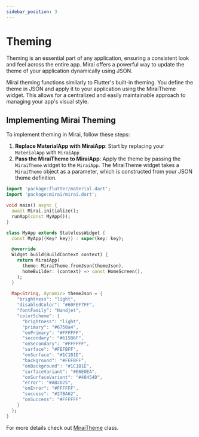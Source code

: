 ```yaml
---
sidebar_position: 3
---
```


# Theming

Theming is an essential part of any application, ensuring a consistent look and feel across the entire app. Mirai offers a powerful way to update the theme of your application dynamically using JSON.

Mirai theming functions similarly to Flutter's built-in theming. You define the theme in JSON and apply it to your application using the MiraiTheme widget. This allows for a centralized and easily maintainable approach to managing your app's visual style.

## Implementing Mirai Theming

To implement theming in Mirai, follow these steps:

1. **Replace MaterialApp with MiraiApp**: Start by replacing your `MaterialApp` with `MiraiApp`
2. **Pass the MiraiTheme to MiraiApp**: Apply the theme by passing the `MiraiTheme` widget to the `MiraiApp`. The MiraiTheme widget takes a `MiraiTheme` object as a parameter, which is constructed from your JSON theme definition.

```dart
import 'package:flutter/material.dart';
import 'package:mirai/mirai.dart';

void main() async {
  await Mirai.initialize();
  runApp(const MyApp());
}

class MyApp extends StatelessWidget {
  const MyApp({Key? key}) : super(key: key);

  @override
  Widget build(BuildContext context) {
    return MiraiApp(
      theme: MiraiTheme.fromJson(themeJson),
      homeBuilder: (context) => const HomeScreen(),
    );
  }
  
  Map<String, dynamic> themeJson = {
    "brightness": "light",
    "disabledColor": "#60FEF7FF",
    "fontFamily": "Handjet",
    "colorScheme": {
      "brightness": "light",
      "primary": "#6750a4",
      "onPrimary": "#FFFFFF",
      "secondary": "#615B6F",
      "onSecondary": "#FFFFFF",
      "surface": "#FEFBFF",
      "onSurface": "#1C1B1E",
      "background": "#FEFBFF",
      "onBackground": "#1C1B1E",
      "surfaceVariant": "#E6E0EA",
      "onSurfaceVariant": "#48454D",
      "error": "#AB2D25",
      "onError": "#FFFFFF",
      "success": "#27BA62",
      "onSuccess": "#FFFFFF"
    }
  };
}
```

For more details check out [MiraiTheme](https://github.com/buildMirai/mirai/blob/dev/packages/mirai/lib/src/parsers/mirai_theme/mirai_theme.dart) class.